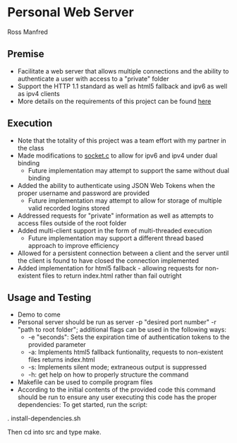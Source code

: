 # Personal Web Server
Ross Manfred

## Premise
- Facilitate a web server that allows multiple connections and the ability to authenticate a user with access to a "private" folder
- Support the HTTP 1.1 standard as well as html5 fallback and ipv6 as well as ipv4 clients
- More details on the requirements of this project can be found [here](pserver-handout.pdf)

## Execution
- Note that the totality of this project was a team effort with my partner in the class
- Made modifications to [socket.c](src/socket.c) to allow for ipv6 and ipv4 under dual binding
  - Future implementation may attempt to support the same without dual binding
- Added the ability to authenticate using JSON Web Tokens when the proper username and password are provided
  - Future implementation may attempt to allow for storage of multiple valid recorded logins stored
- Addressed requests for "private" information as well as attempts to access files outside of the root folder
- Added multi-client support in the form of multi-threaded execution
  - Future implementation may support a different thread based approach to improve efficiency
- Allowed for a persistent connection between a client and the server until the client is found to have closed the connection
implemented
- Added implementation for html5 fallback -  allowing requests for non-existent files to return index.html rather than fail outright

## Usage and Testing
- Demo to come
- Personal server should be run as server -p "desired port number" -r "path to root folder"; additional flags can be used in the following ways:
  - -e "seconds": Sets the expiration time of authentication tokens to the provided parameter
  - -a: Implements html5 fallback funtionality, requests to non-existent files returns index.html
  - -s: Implements silent mode; extraneous output is suppressed
  - -h: get help on how to properly structure the command
- Makefile can be used to compile program files
- According to the initial contents of the provided code this command should be run to ensure any user executing this code has the proper dependencies:
To get started, run the script:

. install-dependencies.sh

Then cd into src and type make.

